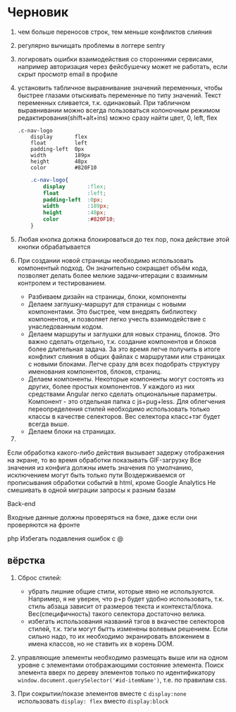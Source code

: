# Черновик

1. чем больше переносов строк, тем меньше конфликтов слияния
1. регулярно вычищать проблемы в логгере sentry
1. логировать ошибки взаимодействия со сторонними сервисами, например авторизация через фейсбушечку может не работать, если скрыт просмотр email в профиле
1. установить табличное выравнивание значений переменных, чтобы быстрее глазами отыскивать переменные по типу значений. Текст переменных сливается, т.к. одинаковый. При табличном выравнивании можно всегда пользоваться колоночным режимом редактирования(shift+alt+ins) 
	можно сразу найти цвет, 0, left, flex
	```stylus
	.c-nav-logo
		display       flex
		float         left
		padding-left  0px
		width         189px
		height        48px
		color         #820F10
	```
	
	```css
    	.c-nav-logo{
    		display       :flex;
    		float         :left;
    		padding-left  :0px;
    		width         :189px;
    		height        :48px;
    		color         :#820F10;
   		}
	```
1. Любая кнопка должна блокироваться до тех пор, пока действие этой кнопки обрабатывается
1. При создании новой страницы необходимо использовать компонентый подход. Он значительно сокращает объём кода, позволяет делать более мелкие задачи-итерации с взаимным контролем и тестированием.
	* Разбиваем дизайн на страницы, блоки, компоненты
	* Делаем заглушку-маршрут для страницы с новыми компонентами. Это быстрее, чем внедрять библиотеку компонентов, и позволяет легко учесть взаимодействие с унаследованным кодом.
	* Делаем маршруты и заглушки для новых страниц, блоков. Это важно сделать отдельно, т.к. создание компонентов и блоков более длительная задача. За это время легче получить в итоге 
		конфликт слияния в общих файлах с маршрутами или страницах с новыми блоками. Легче сразу для всех подобрать структуру именования компонентов, блоков, страниц.  
	* Делаем компоненты. Некоторые компоненты могут состоять из других, более простых компонентов. У каждого из них средствами Angular легко сделать опциональные параметры.
		Компонент - это отдельная папка с js+pug+less. 
		Для облегчения переопределения стилей необходимо использовать только классы в качестве селекторов. Вес селектора класс+тэг будет всегда выше. 
	* Делаем блоки на страницах.
	
1. 

Если обработка какого-либо действия вызывает задержу отображения на экране, то во время обработки показывать GIF-загрузку
Все значения из конфига должны иметь значения по умолчанию, исключением могут быть только пути
Воздерживаемся от прописывания обработки событий в html, кроме Google Analytics
Не смешивать в одной миграции запросы к разным базам

Back-end

Входные данные должны проверяться на бэке, даже если они проверяются на фронте

php
Избегать подавления ошибок с @


## вёрстка



 1. Сброс стилей:
	* убрать лишние общие стили, которые явно не используются. Например, я не уверен, что p+p будет удобно использовать, т.к. стиль абзаца зависит от размеров текста и контекста/блока. Вес(специфичность) такого селектора достаточно велика.
	* избегать использования названий тэгов в вкачестве селекторов стилей, т.к. тэги могут бытть изменены волевым решением. Если сильно надо, то их необходимо экранировать вложением в имена классов, но не ставить их в корень DOM.



 1. управляющие элементы необходимо размещать выше или на одном уровне с элементами отображающими состояние элемента. Поиск элемента вверх по дереву элементов только по идентификатору `window.document.querySelector('#id-itemName')`, т.е. по правилам css.

1. При сокрытии/показе элементов вместе с `display:none` использовать `display: flex` вместо `display:block`
 
